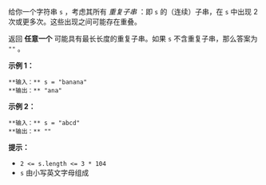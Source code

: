 给你一个字符串 `s` ，考虑其所有 _重复子串_ ：即 `s` 的（连续）子串，在 `s` 中出现 2 次或更多次。这些出现之间可能存在重叠。

返回 **任意一个** 可能具有最长长度的重复子串。如果 `s` 不含重复子串，那么答案为 `""` 。



**示例 1：**

    
    
    **输入：** s = "banana"
    **输出：** "ana"
    

**示例 2：**

    
    
    **输入：** s = "abcd"
    **输出：** ""
    



**提示：**

  * `2 <= s.length <= 3 * 104`
  * `s` 由小写英文字母组成

